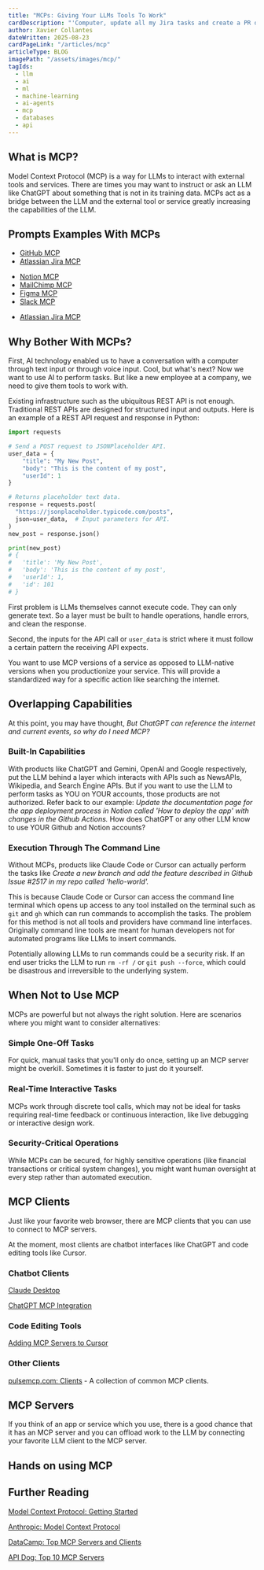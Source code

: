 ```yaml
---
title: "MCPs: Giving Your LLMs Tools To Work"
cardDescription: "'Computer, update all my Jira tasks and create a PR on GitHub.'"
author: Xavier Collantes
dateWritten: 2025-08-23
cardPageLink: "/articles/mcp"
articleType: BLOG
imagePath: "/assets/images/mcp/"
tagIds:
  - llm
  - ai
  - ml
  - machine-learning
  - ai-agents
  - mcp
  - databases
  - api
---
```


## What is MCP?

Model Context Protocol (MCP) is a way for LLMs to interact with external
tools and services. There are times you may want to instruct or ask an LLM like
ChatGPT about something that is not in its training data. MCPs act as a bridge
between the LLM and the external tool or service greatly increasing the
capabilities of the LLM.

<callout
  type="note"
  description="The MCP standard was created by Anthropic in November 2024, the
  company behind Claude. It is now an open standard and maintained by many LLM
  providers such as Google Deepmind and OpenAI.">
</callout>

## Prompts Examples With MCPs

<callout
  type="example"
  description="Create a new branch and add the feature described in JIRA issue
  WEB-123 and create a PR on GitHub.">
</callout>

- [GitHub MCP](https://github.com/github/github-mcp-server/blob/main/README.md)
- [Atlassian Jira MCP](https://www.atlassian.com/blog/announcements/remote-mcp-server)

<callout
  type="example"
  description="Update the documentation pages in Notion for the changes to our
  MailChimp email template. Include the new Figma designs. Then ping my manager
  Myles on Slack once the changes are live.">
</callout>

- [Notion MCP](https://developers.notion.com/docs/get-started-with-mcp)
- [MailChimp MCP](https://zapier.com/mcp/mailchimp)
- [Figma MCP](https://www.figma.com/blog/introducing-figmas-dev-mode-mcp-server/)
- [Slack MCP](https://github.com/korotovsky/slack-mcp-server/blob/master/README.md)

<callout
  type="example"
  description="Clean up my tasks in Jira under WEB. Add a note to each overdue
  task that says 'This task is overdue due to Sprint 2 delayed.' Assign to
  Jules Winfield on the WEB team.">
</callout>

- [Atlassian Jira MCP](https://www.atlassian.com/blog/announcements/remote-mcp-server)

## Why Bother With MCPs?

First, AI technology enabled us to have a conversation with a computer through
text input or through voice input. Cool, but what's next? Now we want to use AI
to perform tasks. But like a new employee at a company, we need to give them
tools to work with.

Existing infrastructure such as the ubiquitous REST API is not enough.
Traditional REST APIs are designed for structured input and outputs. Here is an
example of a REST API request and response in Python:

```python
import requests

# Send a POST request to JSONPlaceholder API.
user_data = {
    "title": "My New Post",
    "body": "This is the content of my post",
    "userId": 1
}

# Returns placeholder text data.
response = requests.post(
  "https://jsonplaceholder.typicode.com/posts",
  json=user_data,  # Input parameters for API.
)
new_post = response.json()

print(new_post)
# {
#   'title': 'My New Post',
#   'body': 'This is the content of my post',
#   'userId': 1,
#   'id': 101
# }
```

First problem is LLMs themselves cannot execute code. They can only generate
text. So a layer must be built to handle operations, handle errors, and clean
the response.

Second, the inputs for the API call or `user_data` is strict where it must
follow a certain pattern the receiving API expects.

<callout
  type="note"
  description="In my experience, you can tell the LLM to output a structured
  JSON object reinforced with examples and field names. But in practice, the
  outputs have a high chance of error.">
</callout>

You want to use MCP versions of a service as opposed to LLM-native versions when
you productionize your service. This will provide a standardized way for a
specific action like searching the internet.

## Overlapping Capabilities

At this point, you may have thought, _But ChatGPT can reference the internet and
current events, so why do I need MCP?_

### Built-In Capabilities

With products like ChatGPT and Gemini, OpenAI and Google respectively, put the
LLM behind a layer which interacts with APIs such as NewsAPIs, Wikipedia, and
Search Engine APIs. But if you want to use the LLM to perform tasks as YOU on
YOUR accounts, those products are not authorized. Refer back to our example:
_Update the documentation page for the app deployment process in Notion called
'How to deploy the app' with changes in the Github Actions._ How does ChatGPT or
any other LLM know to use YOUR Github and Notion accounts?

### Execution Through The Command Line

Without MCPs, products like Claude Code or Cursor can actually perform the tasks
like _Create a new branch and add the feature described in Github Issue #2517 in
my repo called 'hello-world'._

This is because Claude Code or Cursor can access the command line terminal which
opens up access to any tool installed on the terminal such as `git` and `gh`
which can run commands to accomplish the tasks. The problem for this method is
not all tools and providers have command line interfaces. Originally command
line tools are meant for human developers not for automated programs like LLMs
to insert commands.

Potentially allowing LLMs to run commands could be a security risk. If an end
user tricks the LLM to run `rm -rf /` or `git push --force`, which could be
disastrous and irreversible to the underlying system.

<callout
  type="warning"
  description="Never let an LLM run commands like `rm -rf /` or `git push --force`,
  or any other destructive commands.">
</callout>

## When Not to Use MCP

MCPs are powerful but not always the right solution. Here are scenarios where
you might want to consider alternatives:

### Simple One-Off Tasks

For quick, manual tasks that you'll only do once, setting up an MCP server might
be overkill. Sometimes it is faster to just do it yourself.

### Real-Time Interactive Tasks

MCPs work through discrete tool calls, which may not be ideal for tasks
requiring real-time feedback or continuous interaction, like live debugging or
interactive design work.

### Security-Critical Operations

While MCPs can be secured, for highly sensitive operations (like financial
transactions or critical system changes), you might want human oversight at
every step rather than automated execution.

<callout
  type="note"
  description="Remember that MCP servers run as separate processes. The LLM only
  sees what the server chooses to return, not the full system context.">
</callout>

## MCP Clients

Just like your favorite web browser, there are MCP clients that you can use to
connect to MCP servers.

At the moment, most clients are chatbot interfaces like ChatGPT and code editing
tools like Cursor.

### Chatbot Clients

[Claude Desktop](https://claude.ai/download)

[ChatGPT MCP Integration](https://community.openai.com/t/how-to-set-up-a-remote-mcp-server-and-connect-it-to-chatgpt-deep-research/1278375)

### Code Editing Tools

[Adding MCP Servers to Cursor](https://docs.cursor.com/en/context/mcp#installing-mcp-servers)

### Other Clients

[pulsemcp.com: Clients](https://www.pulsemcp.com/clients) - A collection of
common MCP clients.

## MCP Servers

If you think of an app or service which you use, there is a good chance that
it has an MCP server and you can offload work to the LLM by connecting your
favorite LLM client to the MCP server.

<callout
  type="article"
  title="Top MCP Servers"
  description="Learn about the MCP servers and how to use them."
  url="/articles/mcp-servers"
  urltext="See blog">
</callout>

## Hands on using MCP

<callout
  type="article"
  title="Connecting to MCP Servers"
  description="Learn how to connect to MCP servers."
  url="/articles/mcps-connect"
  urltext="Continue to blog">
</callout>

## Further Reading

[Model Context Protocol: Getting Started](https://modelcontextprotocol.io/docs/getting-started/intro)

[Anthropic: Model Context Protocol](https://www.anthropic.com/news/model-context-protocol)

[DataCamp: Top MCP Servers and Clients](https://www.datacamp.com/blog/top-mcp-servers-and-clients)

[API Dog: Top 10 MCP Servers](https://apidog.com/blog/top-10-mcp-servers/)
